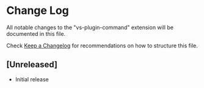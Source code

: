 # Change Log

All notable changes to the "vs-plugin-command" extension will be documented in this file.

Check [Keep a Changelog](http://keepachangelog.com/) for recommendations on how to structure this file.

## [Unreleased]

- Initial release